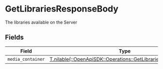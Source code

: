 # GetLibrariesResponseBody

The libraries available on the Server


## Fields

| Field                                                                                                                    | Type                                                                                                                     | Required                                                                                                                 | Description                                                                                                              |
| ------------------------------------------------------------------------------------------------------------------------ | ------------------------------------------------------------------------------------------------------------------------ | ------------------------------------------------------------------------------------------------------------------------ | ------------------------------------------------------------------------------------------------------------------------ |
| `media_container`                                                                                                        | [T.nilable(::OpenApiSDK::Operations::GetLibrariesMediaContainer)](../../models/operations/getlibrariesmediacontainer.md) | :heavy_minus_sign:                                                                                                       | N/A                                                                                                                      |